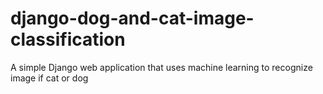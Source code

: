 # django-dog-and-cat-image-classification
A simple Django web application that uses machine learning to recognize image if cat or dog

